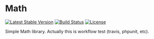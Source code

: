 Math 
====

[![Latest Stable Version](https://poser.pugx.org/happyproff/math/v/stable.svg)](https://packagist.org/packages/happyproff/math)
[![Build Status](https://travis-ci.org/happyproff/Math.svg?branch=master)](https://travis-ci.org/happyproff/Math)
[![License](https://poser.pugx.org/happyproff/math/license.svg)](https://packagist.org/packages/happyproff/math)

Simple Math library. Actually this is workflow test (travis, phpunit, etc).
